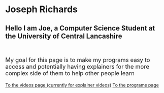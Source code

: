 # Joseph Richards
## Hello I am Joe, a Computer Science Student at the University of Central Lancashire
<br>
<p style="font-size:18px">
My goal for this page is to make my programs easy to access and potentially having explainers for the more complex side of them to help other people learn
</p>

[To the videos page (currently for explainer videos)](Videos.md)
[To the programs page](Programs.md)
